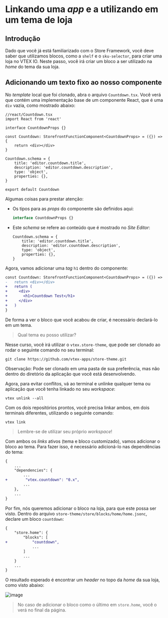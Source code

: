# Linkando uma _app_ e a utilizando em um tema de loja

## Introdução
Dado que você já está familiarizado com o Store Framework, você deve saber que utilizamos blocos, como a `shelf` e o `sku-selector`, para criar uma loja no VTEX IO. Neste passo, você irá criar um bloco a ser utilizado na _home_ do tema da sua loja.

## Adicionando um texto fixo ao nosso componente
No _template_ local que foi clonado, abra o arquivo `Countdown.tsx`. Você verá que contém uma implementação base de um componente React, que é uma `div` vazia, como mostrado abaixo:

```tsx
//react/Countdown.tsx
import React from 'react'

interface CountdownProps {}

const Countdown: StorefrontFunctionComponent<CountdownProps> = ({}) => {
    return <div></div>
}

Countdown.schema = {
    title: 'editor.countdown.title',
    description: 'editor.countdown.description',
    type: 'object',
    properties: {},
}

export default Countdown
```

Algumas coisas para prestar atenção:

- Os tipos para as _props_ do componente são definidos aqui:

    ```ts
    interface CountdownProps {}
    ```

- Este _schema_ se refere ao conteúdo que é mostrado no _Site Editor_:

    ```tsx
    Countdown.schema = {
        title: 'editor.countdown.title',
        description: 'editor.countdown.description',
        type: 'object',
        properties: {},
    }
    ```

Agora, vamos adicionar uma _tag_ `h1` dentro do componente:

```diff
const Countdown: StorefrontFunctionComponent<CountdownProps> = ({}) => {
-   return <div></div>
+   return (
+     <div>
+       <h1>Countdown Test</h1>
+     </div>
+   )
}
```

De forma a ver o bloco que você acabou de criar, é necessário declará-lo em um tema.

> Qual tema eu posso utilizar?

Nesse curso, você irá utilizar o `vtex.store-theme`, que pode ser clonado ao rodar o seguinte comando no seu terminal:

```
git clone https://github.com/vtex-apps/store-theme.git
```

Observação: Pode ser clonado em uma pasta de sua preferência, mas não dentro do diretório da aplicação que você está desenvolvendo.

Agora, para evitar conflitos, vá ao terminal e unlinke qualquer tema ou aplicação que você tenha linkado no seu _workspace_:

```
vtex unlink --all
```

Com os dois repositórios prontos, você precisa linkar ambos, em dois terminais diferentes, utilizando o seguinte comando:
```
vtex link
```
> Lembre-se de utilizar seu próprio _workspace_!

Com ambos os _links_ ativos (tema e bloco customizado), vamos adicionar o bloco ao tema. Para fazer isso, é necessário adicioná-lo nas dependências do tema:

```diff
{
    ...
    "dependencies": {
        ...
+        "vtex.countdown": "0.x",
        ...
    },
    ...
}
```

Por fim, nós queremos adicionar o bloco na loja, para que este possa ser visto. Dentro do arquivo `store-theme/store/blocks/home/home.jsonc`, declare um bloco `countdown`: 
```diff
{
    "store.home": {
        "blocks": [
+           "countdown",
            ...
        ]
        ...
    }
    ...
}
```

O resultado esperado é encontrar um _header_ no topo da _home_ da sua loja, como visto abaixo:

![image](https://user-images.githubusercontent.com/19495917/80492927-0e0c8a00-893b-11ea-8a1d-aaad2874a014.png)

> No caso de adicionar o bloco como o último em `store.home`, você o verá no final da página.